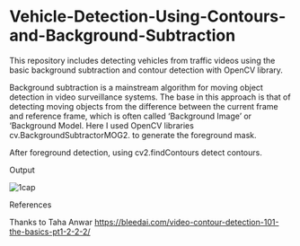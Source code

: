 # Vehicle-Detection-Using-Contours-and-Background-Subtraction

This repository includes detecting vehicles from traffic videos using the basic background subtraction and contour detection with OpenCV library.

Background subtraction is a mainstream algorithm for moving object detection in video surveillance systems.
The base in this approach is that of detecting moving objects from the difference between the current frame and reference frame, which is often called ‘Background Image’ or ‘Background Model.
Here I used OpenCV libraries cv.BackgroundSubtractorMOG2. to generate the foreground mask.

After foreground detection, using cv2.findContours detect contours.

Output

![1cap](https://user-images.githubusercontent.com/71822090/133784498-2dc645dc-db27-4fdf-9ee3-a6c0721ad5be.JPG)







References

Thanks to Taha Anwar https://bleedai.com/video-contour-detection-101-the-basics-pt1-2-2-2/
 
